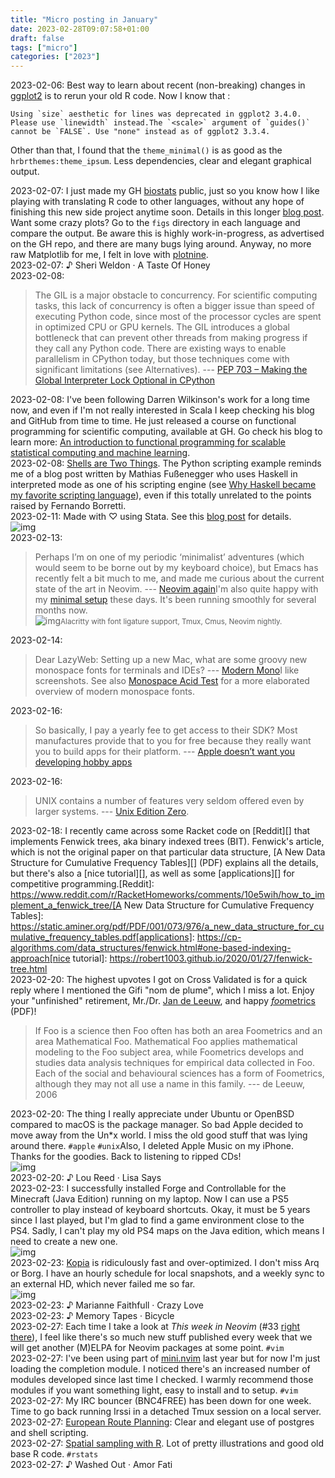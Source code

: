 ```yaml
---
title: "Micro posting in January"
date: 2023-02-28T09:07:58+01:00
draft: false
tags: ["micro"]
categories: ["2023"]
---
```


<a href="#" style="text-decoration: none;">2023-02-06</a>: Best way to learn about recent (non-breaking) changes in [ggplot2](https://ggplot2.tidyverse.org/) is to rerun your old R code. Now I know that :

```
Using `size` aesthetic for lines was deprecated in ggplot2 3.4.0. Please use `linewidth` instead.The `<scale>` argument of `guides()` cannot be `FALSE`. Use "none" instead as of ggplot2 3.3.4.
```

Other than that, I found that the `theme_minimal()` is as good as the `hrbrthemes:theme_ipsum`. Less dependencies, clear and elegant graphical output.<br>

<a href="#" style="text-decoration: none;">2023-02-07</a>: I just made my GH [biostats](https://github.com/even4void/biostats) public, just so you know how I like playing with translating R code to other languages, without any hope of finishing this new side project anytime soon. Details in this longer [blog post](/post/biostatistical-methods/). Want some crazy plots? Go to the `figs` directory in each language and compare the output. Be aware this is highly work-in-progress, as advertised on the GH repo, and there are many bugs lying around. Anyway, no more raw Matplotlib for me, I felt in love with [plotnine](/post/python-plotnine/).<br>
<a href="#" style="text-decoration: none;">2023-02-07</a>: ♪ Sheri Weldon · A Taste Of Honey<br>
<a href="#" style="text-decoration: none;">2023-02-08</a>:

> The GIL is a major obstacle to concurrency. For scientific computing tasks, this lack of concurrency is often a bigger issue than speed of executing Python code, since most of the processor cycles are spent in optimized CPU or GPU kernels. The GIL introduces a global bottleneck that can prevent other threads from making progress if they call any Python code. There are existing ways to enable parallelism in CPython today, but those techniques come with significant limitations (see Alternatives). --- [PEP 703 – Making the Global Interpreter Lock Optional in CPython](https://peps.python.org/pep-0703/)<br>

<a href="#" style="text-decoration: none;">2023-02-08</a>: I've been following Darren Wilkinson's work for a long time now, and even if I'm not really interested in Scala I keep checking his blog and GitHub from time to time. He just released a course on functional programming for scientific computing, available at GH. Go check his blog to learn more: [An introduction to functional programming for scalable statistical computing and machine learning](https://darrenjw.wordpress.com/2023/02/04/an-introduction-to-functional-programming-for-scalable-statistical-computing-and-machine-learning/).<br>
<a href="#" style="text-decoration: none;">2023-02-08</a>: [Shells are Two Things](https://borretti.me/article/shells-are-two-things). The Python scripting example reminds me of a blog post written by Mathias Fußenegger who uses Haskell in interpreted mode as one of his scripting engine (see [Why Haskell became my favorite scripting language](https://zignar.net/2021/07/09/why-haskell-became-my-favorite-scripting-language/)), even if this totally unrelated to the points raised by Fernando Borretti.<br>
<a href="#" style="text-decoration: none;">2023-02-11</a>: Made with ♡ using Stata. See this [blog post](/post/stata-plot-04/) for details.<br>![img](/img/fig-01-06-v2.png)<br>
<a href="#" style="text-decoration: none;">2023-02-13</a>:

> Perhaps I’m on one of my periodic ‘minimalist’ adventures (which would seem to be borne out by my keyboard choice), but Emacs has recently felt a bit much to me, and made me curious about the current state of the art in Neovim. --- [Neovim again](https://www.rousette.org.uk/archives/neovim-again/)I'm also quite happy with my [minimal setup](/post/riced-desktop/) these days. It's been running smoothly for several months now.<br>![img](/img/2023-02-13-10-57-55.png)<small>Alacritty with font ligature support, Tmux, Cmus, Neovim nightly.</small><br>

<a href="#" style="text-decoration: none;">2023-02-14</a>:

> Dear LazyWeb: Setting up a new Mac, what are some groovy new monospace fonts for terminals and IDEs? --- [Modern Mono](https://www.tbray.org/ongoing/When/202x/2023/02/09/Monospace)I like screenshots. See also [Monospace Acid Test](https://justine.lol/dox/unicode.html) for a more elaborated overview of modern monospace fonts.<br>

<a href="#" style="text-decoration: none;">2023-02-16</a>:

> So basically, I pay a yearly fee to get access to their SDK? Most manufactures provide that to you for free because they really want you to build apps for their platform. --- [Apple doesn’t want you developing hobby apps](https://www.bennettnotes.com/notes/why-does-apple-restrict-hobby-development/)<br>

<a href="#" style="text-decoration: none;">2023-02-16</a>:

> UNIX contains a number of features very seldom offered even by larger systems. --- [Unix Edition Zero](https://doc.cat-v.org/unix/v0/).<br>

<a href="#" style="text-decoration: none;">2023-02-18</a>: I recently came across some Racket code on [Reddit][] that implements Fenwick trees, aka binary indexed trees (BIT). Fenwick's article, which is not the original paper on that particular data structure, [A New Data Structure for Cumulative Frequency Tables][] (PDF) explains all the details, but there's also a [nice tutorial][], as well as some [applications][] for competitive programming.[Reddit]: https://www.reddit.com/r/RacketHomeworks/comments/10e5wih/how_to_implement_a_fenwick_tree/[A New Data Structure for Cumulative Frequency Tables]: https://static.aminer.org/pdf/PDF/001/073/976/a_new_data_structure_for_cumulative_frequency_tables.pdf[applications]: https://cp-algorithms.com/data_structures/fenwick.html#one-based-indexing-approach[nice tutorial]: https://robert1003.github.io/2020/01/27/fenwick-tree.html<br>
<a href="#" style="text-decoration: none;">2023-02-20</a>: The highest upvotes I got on Cross Validated is for a quick reply where I mentioned the Gifi "nom de plume", which I miss a lot. Enjoy your "unfinished" retirement, Mr./Dr. [Jan de Leeuw](https://en.wikipedia.org/wiki/Jan_de_Leeuw), and happy [*foo*metrics](https://aliquote.org/cours/2011_health_measures/03-psychometrics_screen.pdf) (PDF)!

> If Foo is a science then Foo often has both an area Foometrics and an area Mathematical Foo. Mathematical Foo applies mathematical modeling to the Foo subject area, while Foometrics develops and studies data analysis techniques for empirical data collected in Foo. Each of the social and behavioural sciences has a form of Foometrics, although they may not all use a name in this family. --- de Leeuw, 2006<br>

<a href="#" style="text-decoration: none;">2023-02-20</a>: The thing I really appreciate under Ubuntu or OpenBSD compared to macOS is the package manager. So bad Apple decided to move away from the Un\*x world. I miss the old good stuff that was lying around there. `#apple` `#unix`Also, I deleted Apple Music on my iPhone. Thanks for the goodies. Back to listening to ripped CDs!<br>![img](/img/2020-12-27-21-23-26.png)<br>
<a href="#" style="text-decoration: none;">2023-02-20</a>: ♪ Lou Reed · Lisa Says<br>
<a href="#" style="text-decoration: none;">2023-02-23</a>: I successfully installed Forge and Controllable for the Minecraft (Java Edition) running on my laptop. Now I can use a PS5 controller to play instead of keyboard shortcuts. Okay, it must be 5 years since I last played, but I'm glad to find a game environment close to the PS4. Sadly, I can't play my old PS4 maps on the Java edition, which means I need to create a new one.<br>![img](/img/2023-02-23-12-27-06.png)<br>
<a href="#" style="text-decoration: none;">2023-02-23</a>: [Kopia](https://kopia.io/) is ridiculously fast and over-optimized. I don't miss Arq or Borg. I have an hourly schedule for local snapshots, and a weekly sync to an external HD, which never failed me so far.<br>![img](/img/2023-01-31-21-02-18.png)<br>
<a href="#" style="text-decoration: none;">2023-02-23</a>: ♪ Marianne Faithfull · Crazy Love<br>
<a href="#" style="text-decoration: none;">2023-02-23</a>: ♪ Memory Tapes · Bicycle<br>
<a href="#" style="text-decoration: none;">2023-02-27</a>: Each time I take a look at _This week in Neovim_ (#33 [right there](https://this-week-in-neovim.org/2023/Feb/27)), I feel like there's so much new stuff published every week that we will get another (M)ELPA for Neovim packages at some point. `#vim`<br>
<a href="#" style="text-decoration: none;">2023-02-27</a>: I've been using part of [mini.nvim](https://github.com/echasnovski/mini.nvim) last year but for now I'm just loading the completion module. I noticed there's an increased number of modules developed since last time I checked. I warmly recommend those modules if you want something light, easy to install and to setup. `#vim`<br>
<a href="#" style="text-decoration: none;">2023-02-27</a>: My IRC bouncer (BNC4FREE) has been down for one week. Time to go back running Irssi in a detached Tmux session on a local server.<br>
<a href="#" style="text-decoration: none;">2023-02-27</a>: [European Route Planning](https://tech.marksblogg.com/route-planning-europe-postgresql-pgrouting.html): Clear and elegant use of postgres and shell scripting.<br>
<a href="#" style="text-decoration: none;">2023-02-27</a>: [Spatial sampling with R](https://dickbrus.github.io/SpatialSamplingwithR/). Lot of pretty illustrations and good old base R code. `#rstats`<br>
<a href="#" style="text-decoration: none;">2023-02-27</a>: ♪ Washed Out · Amor Fati<br>
